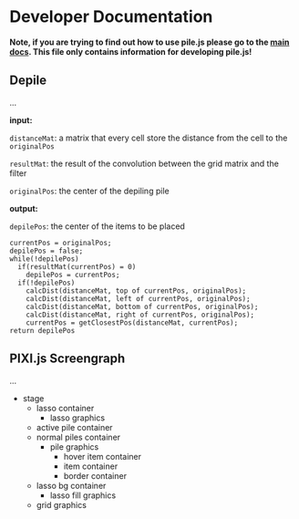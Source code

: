# Developer Documentation

**Note, if you are trying to find out how to use pile.js please go to the [main docs](DOCS.md). This file only contains information for developing pile.js!**

## Depile

...

**input:**

`distanceMat`: a matrix that every cell store the distance from the cell to the `originalPos`

`resultMat`: the result of the convolution between the grid matrix and the filter

`originalPos`: the center of the depiling pile

**output:**

`depilePos`: the center of the items to be placed

```
currentPos = originalPos;
depilePos = false;
while(!depilePos)
  if(resultMat(currentPos) = 0)
    depilePos = currentPos;
  if(!depilePos)
    calcDist(distanceMat, top of currentPos, originalPos);
    calcDist(distanceMat, left of currentPos, originalPos);
    calcDist(distanceMat, bottom of currentPos, originalPos);
    calcDist(distanceMat, right of currentPos, originalPos);
    currentPos = getClosestPos(distanceMat, currentPos);
return depilePos
```

## PIXI.js Screengraph

...

- stage
  - lasso container
    - lasso graphics
  - active pile container
  - normal piles container
    - pile graphics
      - hover item container
      - item container
      - border container
  - lasso bg container
    - lasso fill graphics
  - grid graphics
